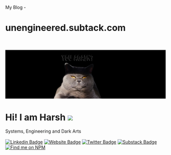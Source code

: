 My Blog - <h1>unengineered.subtack.com </h1></br></br>
![](https://raw.githubusercontent.com/josharsh/Josharsh/master/backdropnew.png)
<br/>
# Hi! I am Harsh <img src="https://media.giphy.com/media/hvRJCLFzcasrR4ia7z/giphy.gif" width="25px">
Systems, Engineering and Dark Arts </br></br>
[![Linkedin Badge](https://img.shields.io/badge/-LinkedIn-0e76a8?style=flat-square&logo=Linkedin&logoColor=white)](https://linkedin.com/in/josharsh)
[![Website Badge](https://img.shields.io/badge/Website-3b5998?style=flat-square&logo=google-chrome&logoColor=white)](https://josharsh.herokuapp.in )
[![Twitter Badge](https://img.shields.io/badge/-Twitter-00acee?style=flat-square&logo=Twitter&logoColor=white)](https://twitter.com/josharsh1)
[![Substack Badge](https://img.shields.io/badge/substack-blue?style=flat-square&logo=Instagram&logoColor=white)](https://josharsh.substack.com_)
[![Find me on NPM](https://img.shields.io/badge/find%20me%20on%20npm-red)](https://npmjs.com/~josharsh)
																		
 
